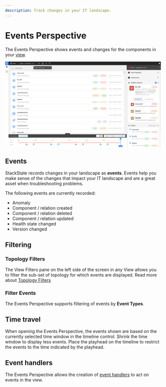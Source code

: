 ```yaml
---
description: Track changes in your IT landscape.
---
```


# Events Perspective

The Events Perspective shows events and changes for the components in your [view](../views.md).

![The Events Perspective](../../.gitbook/assets/event-perspective.png)

## Events

StackState records changes in your landscape as **events**. Events help you make sense of the changes that impact your IT landscape and are a great asset when troubleshooting problems.

The following events are currently recorded:

* Anomaly
* Component / relation created
* Component / relation deleted
* Component / relation updated
* Health state changed
* Version changed

## Filtering

### Topology Filters

The View Filters pane on the left side of the screen in any View allows you to filter the sub-set of topology for which events are displayed. Read more about [Topology Filters](filters.md#topology-filters)

### Filter Events

The Events Perspective supports filtering of events by **Event Types**.

## Time travel

When opening the Events Perspective, the events shown are based on the currently selected time window in the timeline control. Shrink the time window to display less events. Place the playhead on the timeline to restrict the events to the time indicated by the playhead.

## Event handlers

The Events Perspective allows the creation of [event handlers](../alerting.md) to act on events in the view.

